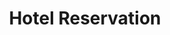 ---
title: Hotel Reservation
target: https://github.com/Blueprint-uServices/blueprint/tree/main/examples/dsb_hotel
description: Hotel Reservation application from the DeathStarBench microservice suite.
---